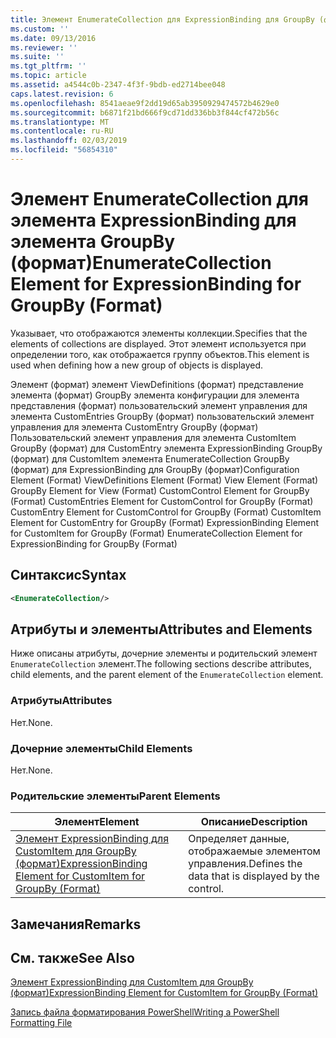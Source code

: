 ```yaml
---
title: Элемент EnumerateCollection для ExpressionBinding для GroupBy (формат) | Документация Майкрософт
ms.custom: ''
ms.date: 09/13/2016
ms.reviewer: ''
ms.suite: ''
ms.tgt_pltfrm: ''
ms.topic: article
ms.assetid: a4544c0b-2347-4f3f-9bdb-ed2714bee048
caps.latest.revision: 6
ms.openlocfilehash: 8541aeae9f2dd19d65ab3950929474572b4629e0
ms.sourcegitcommit: b6871f21bd666f9cd71dd336bb3f844cf472b56c
ms.translationtype: MT
ms.contentlocale: ru-RU
ms.lasthandoff: 02/03/2019
ms.locfileid: "56854310"
---
```

# <a name="enumeratecollection-element-for-expressionbinding-for-groupby-format"></a><span data-ttu-id="e6440-102">Элемент EnumerateCollection для элемента ExpressionBinding для элемента GroupBy (формат)</span><span class="sxs-lookup"><span data-stu-id="e6440-102">EnumerateCollection Element for ExpressionBinding for GroupBy (Format)</span></span>

<span data-ttu-id="e6440-103">Указывает, что отображаются элементы коллекции.</span><span class="sxs-lookup"><span data-stu-id="e6440-103">Specifies that the elements of collections are displayed.</span></span> <span data-ttu-id="e6440-104">Этот элемент используется при определении того, как отображается группу объектов.</span><span class="sxs-lookup"><span data-stu-id="e6440-104">This element is used when defining how a new group of objects is displayed.</span></span>

<span data-ttu-id="e6440-105">Элемент (формат) элемент ViewDefinitions (формат) представление элемента (формат) GroupBy элемента конфигурации для элемента представления (формат) пользовательский элемент управления для элемента CustomEntries GroupBy (формат) пользовательский элемент управления для элемента CustomEntry GroupBy (формат) Пользовательский элемент управления для элемента CustomItem GroupBy (формат) для CustomEntry элемента ExpressionBinding GroupBy (формат) для CustomItem элемента EnumerateCollection GroupBy (формат) для ExpressionBinding для GroupBy (формат)</span><span class="sxs-lookup"><span data-stu-id="e6440-105">Configuration Element (Format) ViewDefinitions Element (Format) View Element (Format) GroupBy Element for View (Format) CustomControl Element for GroupBy (Format) CustomEntries Element for CustomControl for GroupBy (Format) CustomEntry Element for CustomControl for GroupBy (Format) CustomItem Element for CustomEntry for GroupBy (Format) ExpressionBinding Element for CustomItem for GroupBy (Format) EnumerateCollection Element for ExpressionBinding for GroupBy (Format)</span></span>

## <a name="syntax"></a><span data-ttu-id="e6440-106">Синтаксис</span><span class="sxs-lookup"><span data-stu-id="e6440-106">Syntax</span></span>

```xml
<EnumerateCollection/>
```

## <a name="attributes-and-elements"></a><span data-ttu-id="e6440-107">Атрибуты и элементы</span><span class="sxs-lookup"><span data-stu-id="e6440-107">Attributes and Elements</span></span>

<span data-ttu-id="e6440-108">Ниже описаны атрибуты, дочерние элементы и родительский элемент `EnumerateCollection` элемент.</span><span class="sxs-lookup"><span data-stu-id="e6440-108">The following sections describe attributes, child elements, and the parent element of the `EnumerateCollection` element.</span></span>

### <a name="attributes"></a><span data-ttu-id="e6440-109">Атрибуты</span><span class="sxs-lookup"><span data-stu-id="e6440-109">Attributes</span></span>

<span data-ttu-id="e6440-110">Нет.</span><span class="sxs-lookup"><span data-stu-id="e6440-110">None.</span></span>

### <a name="child-elements"></a><span data-ttu-id="e6440-111">Дочерние элементы</span><span class="sxs-lookup"><span data-stu-id="e6440-111">Child Elements</span></span>

<span data-ttu-id="e6440-112">Нет.</span><span class="sxs-lookup"><span data-stu-id="e6440-112">None.</span></span>

### <a name="parent-elements"></a><span data-ttu-id="e6440-113">Родительские элементы</span><span class="sxs-lookup"><span data-stu-id="e6440-113">Parent Elements</span></span>

|<span data-ttu-id="e6440-114">Элемент</span><span class="sxs-lookup"><span data-stu-id="e6440-114">Element</span></span>|<span data-ttu-id="e6440-115">Описание</span><span class="sxs-lookup"><span data-stu-id="e6440-115">Description</span></span>|
|-------------|-----------------|
|[<span data-ttu-id="e6440-116">Элемент ExpressionBinding для CustomItem для GroupBy (формат)</span><span class="sxs-lookup"><span data-stu-id="e6440-116">ExpressionBinding Element for CustomItem for GroupBy (Format)</span></span>](./expressionbinding-element-for-customitem-for-groupby-format.md)|<span data-ttu-id="e6440-117">Определяет данные, отображаемые элементом управления.</span><span class="sxs-lookup"><span data-stu-id="e6440-117">Defines the data that is displayed by the control.</span></span>|

## <a name="remarks"></a><span data-ttu-id="e6440-118">Замечания</span><span class="sxs-lookup"><span data-stu-id="e6440-118">Remarks</span></span>

## <a name="see-also"></a><span data-ttu-id="e6440-119">См. также</span><span class="sxs-lookup"><span data-stu-id="e6440-119">See Also</span></span>

[<span data-ttu-id="e6440-120">Элемент ExpressionBinding для CustomItem для GroupBy (формат)</span><span class="sxs-lookup"><span data-stu-id="e6440-120">ExpressionBinding Element for CustomItem for GroupBy (Format)</span></span>](./expressionbinding-element-for-customitem-for-groupby-format.md)

[<span data-ttu-id="e6440-121">Запись файла форматирования PowerShell</span><span class="sxs-lookup"><span data-stu-id="e6440-121">Writing a PowerShell Formatting File</span></span>](./writing-a-powershell-formatting-file.md)
